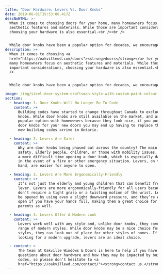 ```yaml
---
title: "Door Hardware: Levers Vs. Door Knobs"
date: 2019-06-01T19:53:00.417Z
descNoHTML: >-
  When it comes to choosing doors for your home, many homeowners focus on
  aesthetic features and materials. While those are important considerations,
  choosing your hardware is also essential.<br /><br />


  While door knobs have been a popular option for decades, we encourage our customers to purchase levers as we expect changes to building code to be rolled out across the country. Recently, British Columbia has begun to ban door knobs from residences and we expect to see more of these bans throughout the country and in Ontario. Here’s why you should consider levers for your doors:
description: >+
  When it comes to choosing <a
  href="https://oakvillewd.com/doors"><strong>doors</strong></a> for your home,
  many homeowners focus on aesthetic features and materials. While those are
  important considerations, choosing your hardware is also essential.<br /><br
  />


  While door knobs have been a popular option for decades, we encourage our customers to purchase levers as we expect changes to building code to be rolled out across the country. Recently, British Columbia has begun to ban door knobs from residences and we expect to see more of these bans throughout the country and in Ontario. Here’s why you should consider levers for your doors:

image: /img/steel-door-system-craftsman-style-with-custom-paint-colour-and-rain-glass-1-770x1024.jpg
section:
  - heading: 1. Door Knobs Will No Longer Be To Code
    content: >+
      Building codes have started to change throughout Canada to exclude door
      knobs. While door knobs are still available on the market, and are a
      popular option with homeowners because they look nice, if you purchase
      door knobs for your new doors you may end up having to replace them when
      new building codes arrive in Ontario.

  - heading: 2. Levers Are Safer
    content: >+
      Why are door knobs being phased out across the country? The main issue is
      safety. Elderly people, children, or those with mobility issues, may have
      a more difficult time opening a door knob, which is especially dangerous
      in the event of a fire or other emergency situation. Levers, on the other
      hand, are easier for anyone to open.

  - heading: 3. Levers Are More Ergonomically-Friendly
    content: >+
      It’s not just the elderly and young children that can benefit from a
      lever. Levers are more ergonomically-friendly for all users because they
      don’t require a tight grasp or a twisting motion of the wrist. Levers can
      be opened by using even a slight downward pressure, and they’re easier to
      open if you have your hands full, making them a great choice for busy
      parents as well.

  - heading: 4. Levers Offer A Modern Look
    content: >+
      Levers work well with any style and, unlike door knobs, they come in a
      range of modern styles. While door knobs may be a nice choice for classic
      styles, they can look out of place for other styles of homes. If you are
      looking for a modern upgrade, levers are an ideal choice.

  - content: >
      The team at Oakville Windows & Doors is here to help if you have any
      questions about door hardware and how they may be impacted by building
      codes, so please don’t hesitate to <a
      href="https://oakvillewd.com/contact/"><strong>contact us.</strong></a>
---
```

